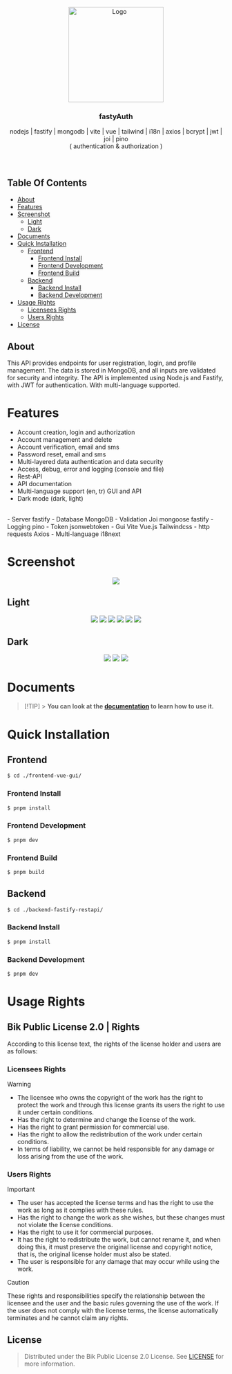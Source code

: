 <p align="center">
  <a href="#">
    <img src="./icon/favicon.svg" alt="Logo" width="220" height="auto">
  </a>

  <h3 align="center">
    fastyAuth
    <br/>
  </h3>

  <p align="center">
    nodejs | fastify | mongodb | vite | vue | tailwind | i18n | axios | bcrypt | jwt | joi | pino
    <br />
    ( authentication & authorization )
    <br /><br /><br />
  </p>
</p>

## Table Of Contents

- [About](#about)
- [Features](#features)
- [Screenshot](#screenshot)
  - [Light](#light)
  - [Dark](#dark)
- [Documents](#documents)
- [Quick Installation](#quick-installation)
  - [Frontend](#frontend)
    - [Frontend Install](#frontend-install)
    - [Frontend Development](#frontend-development)
    - [Frontend Build](#frontend-build)
  - [Backend](#backend)
    - [Backend Install](#backend-install)
    - [Backend Development](#backend-development)
- [Usage Rights](#usage-rights)
  - [Licensees Rights](#licensees-rights)
  - [Users Rights](#users-rights)
- [License](#license)

## About

This API provides endpoints for user registration, login, and profile management. The data is stored in MongoDB, and all inputs are validated for security and integrity. The API is implemented using Node.js and Fastify, with JWT for authentication. With multi-language supported.

# Features

- Account creation, login and authorization
- Account management and delete
- Account verification, email and sms
- Password reset, email and sms
- Multi-layered data authentication and data security
- Access, debug, error and logging (console and file)
- Rest-API
- API documentation
- Multi-language support (en, tr) GUI and API
- Dark mode (dark, light)

</br>
- Server fastify
- Database MongoDB
- Validation Joi mongoose fastify
- Logging pino
- Token jsonwebtoken
- Gui Vite Vue.js Tailwindcss
- http requests Axios
- Multi-language i18next

# Screenshot

<div align="center">
  <img src="./screenshot/Documentation.png" width="" />
</div>

## Light

<div align="center">
  <img src="./screenshot/light/1.png" width="" />
  <img src="./screenshot/light/2.png" width="" />
  <img src="./screenshot/light/3.png" width="" />
  <img src="./screenshot/light/4.png" width="" />
  <img src="./screenshot/light/5.png" width="" />
  <img src="./screenshot/light/6.png" width="" />
</div>

## Dark

<div align="center">
  <img src="./screenshot/dark/1.png" width="" />
  <img src="./screenshot/dark/2.png" width="" />
  <img src="./screenshot/dark/3.png" width="" />
</div>

# Documents

> [!TIP] > **You can look at the [documentation](./backend-fastify-restapi/src/routes/documentation/v1-Documentation.md) to learn how to use it.**

# Quick Installation

## Frontend

```bash
$ cd ./frontend-vue-gui/
```

### Frontend Install

```bash
$ pnpm install
```

### Frontend Development

```bash
$ pnpm dev
```

### Frontend Build

```bash
$ pnpm build
```

## Backend

```bash
$ cd ./backend-fastify-restapi/
```

### Backend Install

```bash
$ pnpm install
```

### Backend Development

```bash
$ pnpm dev
```

# Usage Rights

## Bik Public License 2.0 | Rights

According to this license text, the rights of the license holder and users are as follows:

### Licensees Rights

> [!WARNING]
>
> - The licensee who owns the copyright of the work has the right to protect the work and through this license grants its users the right to use it under certain conditions.
> - Has the right to determine and change the license of the work.
> - Has the right to grant permission for commercial use.
> - Has the right to allow the redistribution of the work under certain conditions.
> - In terms of liability, we cannot be held responsible for any damage or loss arising from the use of the work.

### Users Rights

> [!IMPORTANT]
>
> - The user has accepted the license terms and has the right to use the work as long as it complies with these rules.
> - Has the right to change the work as she wishes, but these changes must not violate the license conditions.
> - Has the right to use it for commercial purposes.
> - It has the right to redistribute the work, but cannot rename it, and when doing this, it must preserve the original license and copyright notice, that is, the original license holder must also be stated.
> - The user is responsible for any damage that may occur while using the work.

> [!CAUTION]
> These rights and responsibilities specify the relationship between the licensee and the user and the basic rules governing the use of the work. If the user does not comply with the license terms, the license automatically terminates and he cannot claim any rights.

## License

> Distributed under the Bik Public License 2.0 License. See [LICENSE](./LICENSE) for more information.
